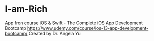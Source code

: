# I-am-Rich
App fron course iOS & Swift - The Complete iOS App Development Bootcamp https://www.udemy.com/course/ios-13-app-development-bootcamp/ Created by Dr. Angela Yu 
